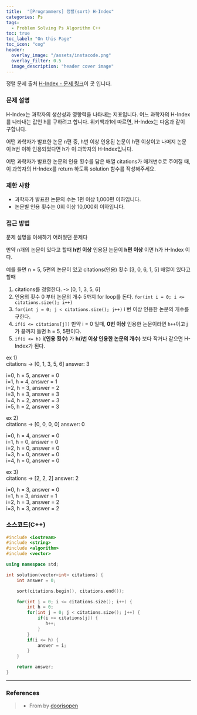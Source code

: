 ```yaml
---
title:  "[Programmers] 정렬(sort) H-Index"
categories: Ps
tags:
  - Problem Solving Ps Algorithm C++
toc: true
toc_label: "On this Page"
toc_icon: "cog"
header:
  overlay_image: "/assets/instacode.png"
  overlay_filter: 0.5
  image_description: "header cover image"
---
```




정렬 문제 출처 [H-Index - 문제 링크](https://programmers.co.kr/learn/courses/30/lessons/42747)이 곳 입니다.


### 문제 설명
H-Index는 과학자의 생산성과 영향력을 나타내는 지표입니다. 어느 과학자의 H-Index를 나타내는 값인 h를 구하려고 합니다. 위키백과1에 따르면, H-Index는 다음과 같이 구합니다.

어떤 과학자가 발표한 논문 n편 중, h번 이상 인용된 논문이 h편 이상이고 나머지 논문이 h번 이하 인용되었다면 h가 이 과학자의 H-Index입니다.

어떤 과학자가 발표한 논문의 인용 횟수를 담은 배열 citations가 매개변수로 주어질 때, 이 과학자의 H-Index를 return 하도록 solution 함수를 작성해주세요.

### 제한 사항
* 과학자가 발표한 논문의 수는 1편 이상 1,000편 이하입니다.
* 논문별 인용 횟수는 0회 이상 10,000회 이하입니다.

### 접근 방법
문제 설명을 이해하기 어려웠던 문제다

만약 n개의 논문이 있다고 할때 __h번 이상__ 인용된 논문이 __h편 이상__ 이면 h가 H-Index 이다.

예를 들면 n = 5, 5편의 논문이 있고 citations(인용) 횟수 [3, 0, 6, 1, 5] 배열이 있다고 할때

1. citations를 정렬한다. -> [0, 1, 3, 5, 6]
2. 인용의 횟수 0 부터 논문의 개수 5까지 for loop를 돈다. `for(int i = 0; i <= citations.size(); i++)`
3. `for(int j = 0; j < citations.size(); j++)` i 번 이상 인용한 논문의 개수를 구한다.
4. `if(i <= citations[j])` 만약 i = 0 일때, __0번 이상__ 인용한 논문이라면 `h++`이고 j가 끝까지 돌면 h = 5, 5편이다.
5. `if(i <= h)` __i(인용 횟수)__ 가 __h(i번 이상 인용한 논문의 개수)__ 보다 작거나 같으면 H-Index가 된다.

ex 1) <br />
citations -> [0, 1, 3, 5, 6] answer: 3<br />

i=0, h = 5, answer = 0 <br />
i=1, h = 4, answer = 1 <br />
i=2, h = 3, answer = 2 <br />
i=3, h = 3, answer = 3 <br />
i=4, h = 2, answer = 3 <br />
i=5, h = 2, answer = 3 <br />

ex 2) <br />
citations -> [0, 0, 0, 0] answer: 0<br />

i=0, h = 4, answer = 0 <br />
i=1, h = 0, answer = 0 <br />
i=2, h = 0, answer = 0 <br />
i=3, h = 0, answer = 0 <br />
i=4, h = 0, answer = 0 <br />

ex 3) <br />
citations -> [2, 2, 2] answer: 2<br />

i=0, h = 3, answer = 0 <br />
i=1, h = 3, answer = 1 <br />
i=2, h = 3, answer = 2 <br />
i=3, h = 3, answer = 2

### 소스코드(C++)
``` c++
#include <iostream>
#include <string>
#include <algorithm>
#include <vector>

using namespace std;

int solution(vector<int> citations) {
    int answer = 0;

    sort(citations.begin(), citations.end());

    for(int i = 0; i <= citations.size(); i++) {
        int h = 0;
        for(int j = 0; j < citations.size(); j++) {
            if(i <= citations[j]) {
               h++;    
            }
        }
        if(i <= h) {
            answer = i;
        }
    }

    return answer;
}
```

<hr />

### References
> * From by [doorisopen](https://doorisopen.github.io/)
